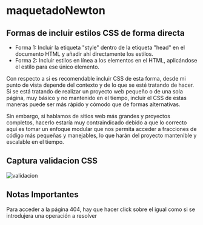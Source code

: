# maquetadoNewton

## Formas de incluir estilos CSS de forma directa
- Forma 1: Incluir la etiqueta "style" dentro de la etiqueta "head" en el documento HTML y añadir ahí directamente los estilos.
- Forma 2: Incluir estilos en línea a los elementos en el HTML, aplicándose el estilo para ese único elemento.

Con respecto a si es recomendable incluir CSS de esta forma, desde mi punto de vista depende del contexto 
y de lo que se esté tratando de hacer. Si se está tratando de realizar un proyecto web pequeño o de una sola página, muy básico y no mantenido en el tiempo, 
incluir el CSS de estas maneras puede ser más rápido y cómodo que de formas alternativas. 

Sin embargo, si hablamos de sitios web
más grandes y proyectos completos, hacerlo estaría muy contraindicado debido a que lo correcto aquí es tomar un enfoque modular
que nos permita acceder a fracciones de código más pequeñas y manejables, lo que harán del proyecto mantenible y escalable en
el tiempo.

## Captura validacion CSS

![validacion](https://user-images.githubusercontent.com/92324278/206931967-12110e81-4759-4c85-98e2-07f15bb45db6.png)

## Notas Importantes

Para acceder a la página 404, hay que hacer click sobre el igual como si se introdujera una operación a resolver
